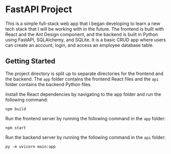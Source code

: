 
# FastAPI Project

This is a simple full-stack web app that I began developing to learn a new tech stack that I will be working with in the future. The frontend is built with React and the Ant Design component, and the backend is built in Python using FastAPI, SQLAlchemy, and SQLite. It is a basic CRUD app where users can create an account, login, and access an employee database table. 

## Getting Started

The project directory is split up to separate directories for the frontend and the backend. The `app` folder contains the frontend React files and the `api` folder contains the backend Python files. 

Install the React dependencies by navigating to the app folder and run the following command:
```
npm build
```

Run the frontend server by running the following command in the `app` folder:
```
npm start
```

Run the backend server by running the following command in the `api` folder:
```
py -m uvicorn main:app
```
